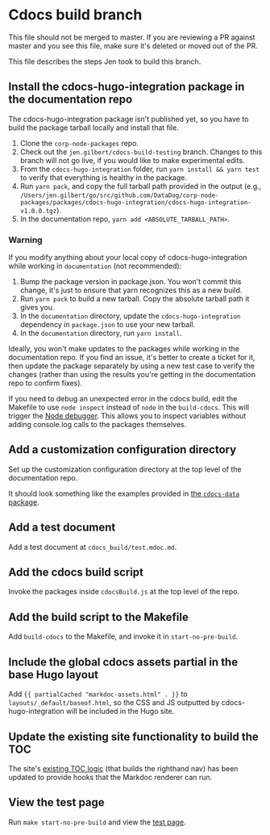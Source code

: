 # Cdocs build branch

This file should not be merged to master. If you are reviewing a PR against master and you see this file, make sure it's deleted or moved out of the PR.

This file describes the steps Jen took to build this branch.

## Install the cdocs-hugo-integration package in the documentation repo

The cdocs-hugo-integration package isn't published yet, so you have to build the package tarball locally and install that file.

1. Clone the `corp-node-packages` repo.
2. Check out the `jen.gilbert/cdocs-build-testing` branch. Changes to this branch will not go live, if you would like to make experimental edits.
3. From the `cdocs-hugo-integration` folder, run `yarn install && yarn test` to verify that everything is healthy in the package.
4. Run `yarn pack`, and copy the full tarball path provided in the output (e.g., `/Users/jen.gilbert/go/src/github.com/DataDog/corp-node-packages/packages/cdocs-hugo-integration/cdocs-hugo-integration-v1.0.0.tgz`).
5. In the documentation repo, `yarn add <ABSOLUTE_TARBALL_PATH>`.

### Warning

If you modify anything about your local copy of cdocs-hugo-integration while working in `documentation` (not recommended):

1. Bump the package version in package.json. You won't commit this change, it's just to ensure that yarn recognizes this as a new build.
2. Run `yarn pack` to build a new tarball. Copy the absolute tarball path it gives you.
3. In the `documentation` directory, update the `cdocs-hugo-integration` dependency in `package.json` to use your new tarball.
4. In the `documentation` directory, run `yarn install`.

Ideally, you won't make updates to the packages while working in the documentation repo. If you find an issue, it's better to create a ticket for it, then update the package separately by using a new test case to verify the changes (rather than using the results you're getting in the documentation repo to confirm fixes).

If you need to debug an unexpected error in the cdocs build, edit the Makefile to use `node inspect` instead of `node` in the `build-cdocs`. This will trigger the [Node debugger](https://nodejs.org/api/debugger.html). This allows you to inspect variables without adding console.log calls to the packages themselves.

## Add a customization configuration directory

Set up the customization configuration directory at the top level of the documentation repo.

It should look something like the examples provided in [the `cdocs-data` package](https://github.com/DataDog/corp-node-packages/blob/master/packages/cdocs-data/README.md).

## Add a test document

Add a test document at `cdocs_build/test.mdoc.md`.

## Add the cdocs build script

Invoke the packages inside `cdocsBuild.js` at the top level of the repo.

## Add the build script to the Makefile

Add `build-cdocs` to the Makefile, and invoke it in `start-no-pre-build`.

## Include the global cdocs assets partial in the base Hugo layout

Add `{{ partialCached "markdoc-assets.html" . }}` to `layouts/_default/baseof.html`, so the CSS and JS outputted by cdocs-hugo-integration will be included in the Hugo site.

## Update the existing site functionality to build the TOC

The site's [existing TOC logic](./assets/scripts/components/table-of-contents.js) (that builds the righthand nav) has been updated to provide hooks that the Markdoc renderer can run.

## View the test page

Run `make start-no-pre-build` and view the [test page](localhost:1313/cdocs_build/test).